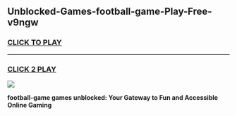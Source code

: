 
## Unblocked-Games-football-game-Play-Free-v9ngw
<h3>
<a href="https://premium76.site?title=football-game&ref=09A">CLICK TO PLAY</a></h3>
<hr>

<h3>
<a href="https://premium76.site?title=football-game&ref=09A">CLICK 2 PLAY</a>
  
</h3>

<a href="https://premium76.site?title=football-game&ref=09A"><img src="https://clearcache.store/games.png"></a>


**football-game games unblocked: Your Gateway to Fun and Accessible Online Gaming**
